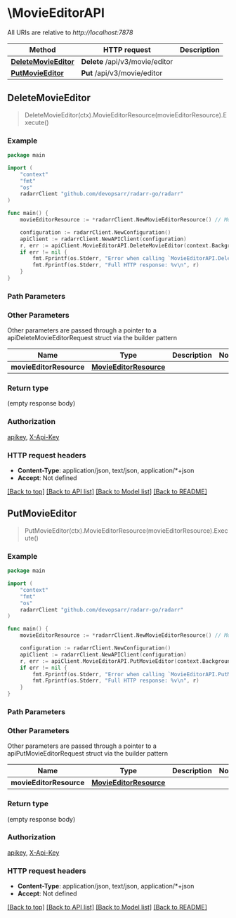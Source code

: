 # \MovieEditorAPI

All URIs are relative to *http://localhost:7878*

Method | HTTP request | Description
------------- | ------------- | -------------
[**DeleteMovieEditor**](MovieEditorAPI.md#DeleteMovieEditor) | **Delete** /api/v3/movie/editor | 
[**PutMovieEditor**](MovieEditorAPI.md#PutMovieEditor) | **Put** /api/v3/movie/editor | 



## DeleteMovieEditor

> DeleteMovieEditor(ctx).MovieEditorResource(movieEditorResource).Execute()



### Example

```go
package main

import (
	"context"
	"fmt"
	"os"
	radarrClient "github.com/devopsarr/radarr-go/radarr"
)

func main() {
	movieEditorResource := *radarrClient.NewMovieEditorResource() // MovieEditorResource |  (optional)

	configuration := radarrClient.NewConfiguration()
	apiClient := radarrClient.NewAPIClient(configuration)
	r, err := apiClient.MovieEditorAPI.DeleteMovieEditor(context.Background()).MovieEditorResource(movieEditorResource).Execute()
	if err != nil {
		fmt.Fprintf(os.Stderr, "Error when calling `MovieEditorAPI.DeleteMovieEditor``: %v\n", err)
		fmt.Fprintf(os.Stderr, "Full HTTP response: %v\n", r)
	}
}
```

### Path Parameters



### Other Parameters

Other parameters are passed through a pointer to a apiDeleteMovieEditorRequest struct via the builder pattern


Name | Type | Description  | Notes
------------- | ------------- | ------------- | -------------
 **movieEditorResource** | [**MovieEditorResource**](MovieEditorResource.md) |  | 

### Return type

 (empty response body)

### Authorization

[apikey](../README.md#apikey), [X-Api-Key](../README.md#X-Api-Key)

### HTTP request headers

- **Content-Type**: application/json, text/json, application/*+json
- **Accept**: Not defined

[[Back to top]](#) [[Back to API list]](../README.md#documentation-for-api-endpoints)
[[Back to Model list]](../README.md#documentation-for-models)
[[Back to README]](../README.md)


## PutMovieEditor

> PutMovieEditor(ctx).MovieEditorResource(movieEditorResource).Execute()



### Example

```go
package main

import (
	"context"
	"fmt"
	"os"
	radarrClient "github.com/devopsarr/radarr-go/radarr"
)

func main() {
	movieEditorResource := *radarrClient.NewMovieEditorResource() // MovieEditorResource |  (optional)

	configuration := radarrClient.NewConfiguration()
	apiClient := radarrClient.NewAPIClient(configuration)
	r, err := apiClient.MovieEditorAPI.PutMovieEditor(context.Background()).MovieEditorResource(movieEditorResource).Execute()
	if err != nil {
		fmt.Fprintf(os.Stderr, "Error when calling `MovieEditorAPI.PutMovieEditor``: %v\n", err)
		fmt.Fprintf(os.Stderr, "Full HTTP response: %v\n", r)
	}
}
```

### Path Parameters



### Other Parameters

Other parameters are passed through a pointer to a apiPutMovieEditorRequest struct via the builder pattern


Name | Type | Description  | Notes
------------- | ------------- | ------------- | -------------
 **movieEditorResource** | [**MovieEditorResource**](MovieEditorResource.md) |  | 

### Return type

 (empty response body)

### Authorization

[apikey](../README.md#apikey), [X-Api-Key](../README.md#X-Api-Key)

### HTTP request headers

- **Content-Type**: application/json, text/json, application/*+json
- **Accept**: Not defined

[[Back to top]](#) [[Back to API list]](../README.md#documentation-for-api-endpoints)
[[Back to Model list]](../README.md#documentation-for-models)
[[Back to README]](../README.md)

